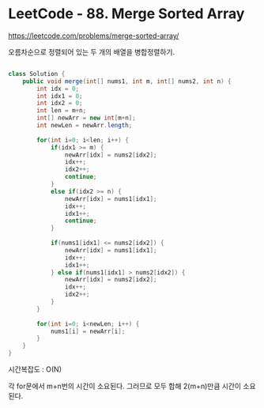 # LeetCode - 88. Merge Sorted Array

https://leetcode.com/problems/merge-sorted-array/
  
오름차순으로 정렬되어 있는 두 개의 배열을 병합정렬하기.

```Java

class Solution {
    public void merge(int[] nums1, int m, int[] nums2, int n) {
        int idx = 0;
        int idx1 = 0;
        int idx2 = 0;
        int len = m+n;
        int[] newArr = new int[m+n];
        int newLen = newArr.length;
        
        for(int i=0; i<len; i++) {
            if(idx1 >= m) {
                newArr[idx] = nums2[idx2];
                idx++;
                idx2++;
                continue;
            }
            else if(idx2 >= n) {
                newArr[idx] = nums1[idx1];
                idx++;
                idx1++;
                continue;
            }
            
            if(nums1[idx1] <= nums2[idx2]) {
                newArr[idx] = nums1[idx1];
                idx++;
                idx1++;
            } else if(nums1[idx1] > nums2[idx2]) {
                newArr[idx] = nums2[idx2];
                idx++;
                idx2++;
            }
        }
        
        for(int i=0; i<newLen; i++) {
            nums1[i] = newArr[i];
        }
    }
}


```

시간복잡도 : O(N)  
  
각 for문에서 m+n번의 시간이 소요된다. 그러므로 모두 합해 2(m+n)만큼 시간이 소요된다.
<br />